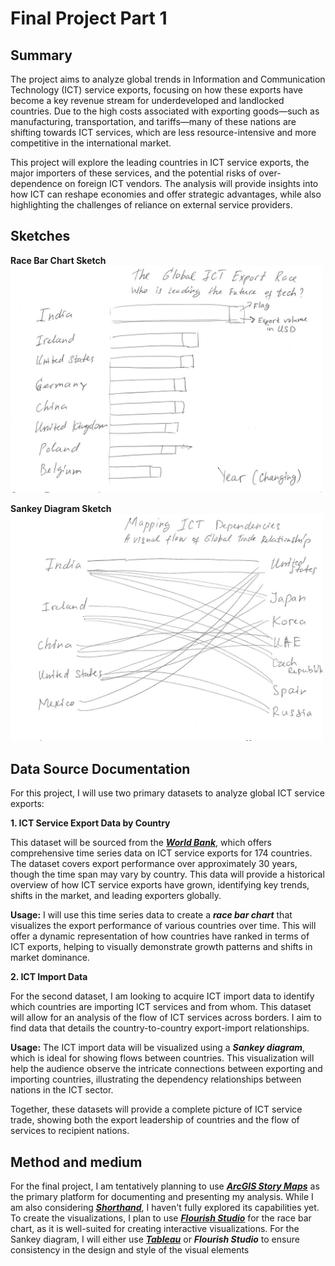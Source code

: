 # Final Project Part 1

## Summary
The project aims to analyze global trends in Information and Communication Technology (ICT) service exports, focusing on how these exports have become a key revenue stream for underdeveloped and landlocked countries. Due to the high costs associated with exporting goods—such as manufacturing, transportation, and tariffs—many of these nations are shifting towards ICT services, which are less resource-intensive and more competitive in the international market. 

This project will explore the leading countries in ICT service exports, the major importers of these services, and the potential risks of over-dependence on foreign ICT vendors. The analysis will provide insights into how ICT can reshape economies and offer strategic advantages, while also highlighting the challenges of reliance on external service providers.

## Sketches
**Race Bar Chart Sketch**
<img src="Race Bar Chart.jpg" width="500"/>

**Sankey Diagram Sketch**
<img src="Sankey Diagram.jpg" width="500"/>

## Data Source Documentation
For this project, I will use two primary datasets to analyze global ICT service exports:

**1. ICT Service Export Data by Country**

This dataset will be sourced from the [***World Bank***](https://wits.worldbank.org/CountryProfile/en/country/by-country/startyear/LTST/endyear/LTST/indicator/BX-GSR-CCIS-CD), which offers comprehensive time series data on ICT service exports for 174 countries. The dataset covers export performance over approximately 30 years, though the time span may vary by country. This data will provide a historical overview of how ICT service exports have grown, identifying key trends, shifts in the market, and leading exporters globally.

**Usage:**
I will use this time series data to create a ***race bar chart*** that visualizes the export performance of various countries over time. This will offer a dynamic representation of how countries have ranked in terms of ICT exports, helping to visually demonstrate growth patterns and shifts in market dominance.

**2. ICT Import Data**

For the second dataset, I am looking to acquire ICT import data to identify which countries are importing ICT services and from whom. This dataset will allow for an analysis of the flow of ICT services across borders. I aim to find data that details the country-to-country export-import relationships.

**Usage:**
The ICT import data will be visualized using a ***Sankey diagram***, which is ideal for showing flows between countries. This visualization will help the audience observe the intricate connections between exporting and importing countries, illustrating the dependency relationships between nations in the ICT sector.

Together, these datasets will provide a complete picture of ICT service trade, showing both the export leadership of countries and the flow of services to recipient nations.

## Method and medium
For the final project, I am tentatively planning to use [***ArcGIS Story Maps***](https://storymaps.arcgis.com/) as the primary platform for documenting and presenting my analysis. While I am also considering [***Shorthand***](https://shorthand.com/), I haven't fully explored its capabilities yet. To create the visualizations, I plan to use [***Flourish Studio***](https://app.flourish.studio/projects) for the race bar chart, as it is well-suited for creating interactive visualizations. For the Sankey diagram, I will either use [***Tableau***](https://www.tableau.com/) or ***Flourish Studio*** to ensure consistency in the design and style of the visual elements


